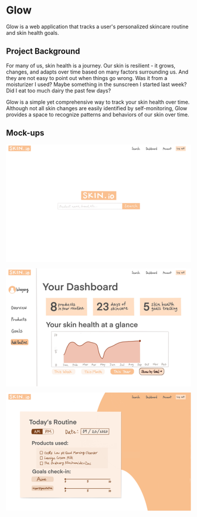 # Glow

Glow is a web application that tracks a user's personalized skincare routine 
and skin health goals.

## Project Background

For many of us, skin health is a journey. Our skin is resilient - it grows, 
changes, and adapts over time based on many factors surrounding us. And they are 
not easy to point out when things go wrong. Was it from a moisturizer I used? 
Maybe something in the sunscreen I started last week? Did I eat too much dairy 
the past few days?

Glow is a simple yet comprehensive way to track your skin health over time. 
Although not all skin changes are easily identified by self-monitoring, 
Glow provides a space to recognize patterns and behaviors of our skin over time.

## Mock-ups

![Image of product_search](static/img/docs/product_search.JPG)

![Image of dashboard](static/img/docs/dashboard.JPG)

![Image of add_routine](static/img/docs/add_routine.JPG)
